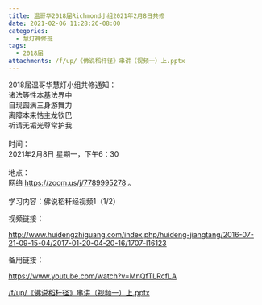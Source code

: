 ```yaml
---
title: 温哥华2018届Richmond小组2021年2月8日共修
date: 2021-02-06 11:28:26-08:00
categories:
  - 慧灯禅修班
tags:
  - 2018届
attachments: /f/up/《佛说稻杆径》串讲（视频一）上.pptx
---
```

2018届温哥华慧灯小组共修通知：\
诸法等性本基法界中\
自现圆满三身游舞力\
离障本来怙主龙钦巴\
祈请无垢光尊常护我\
\
时间：\
2021年2月8日 星期一，下午6：30\
\
地点：\
网络 <https://zoom.us/j/7789995278> 。\
\
学习内容：佛说稻秆经视频1（1/2）

视频链接：
<!--StartFragment-->

<http://www.huidengzhiguang.com/index.php/huideng-jiangtang/2016-07-21-09-15-04/2017-01-20-04-20-16/1707-l16123>

<!--EndFragment-->

备用链接：

<!--StartFragment-->

<https://www.youtube.com/watch?v=MnQfTLRcfLA>

[/f/up/《佛说稻杆径》串讲（视频一）上.pptx](https://hdvblob.blob.core.windows.net/hdv/f/up/《佛说稻杆径》串讲（视频一）上.pptx)